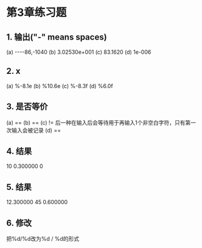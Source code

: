 # 第3章练习题

## 1. 输出("-" means spaces)

(a) ----86,-1040
(b) 3.02530e+001
(c) 83.1620
(d) 1e-006

## 2. x

(a) %-8.1e
(b) %10.6e
(c) %-8.3f
(d) %6.0f

## 3. 是否等价

(a) ==
(b) ==
(c) != 后一种在输入后会等待用于再输入1个非空白字符，只有第一次输入会被记录
(d) ==

## 4. 结果

10
0.300000
0

## 5. 结果

12.300000
45
0.600000

## 6. 修改

把%d/%d改为%d / %d的形式
